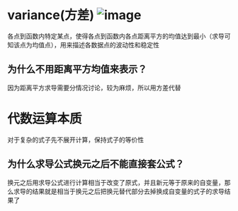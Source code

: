# variance(方差) ![image](https://user-images.githubusercontent.com/70088813/226083684-6fc4578d-215a-4803-940e-952349992ab6.png)

各点到函数内特定某点，使得各点到函数内各点距离平方的均值达到最小（求导可知该点为均值点），用来描述各数据点的波动性和稳定性
## 为什么不用距离平方均值来表示？
因为距离平方求导需要分情况讨论，较为麻烦，所以用方差代替
# 代数运算本质
对于复杂的式子先不展开计算，保持式子的等价性<br/>
## 为什么求导公式换元之后不能直接套公式？<br/>
换元之后用求导公式进行计算相当于改变了原式，并且新元等于原来的自变量，那么求导的结果就是相当于换元之后把换元替代部分去掉换成自变量的式子的求导结果了
